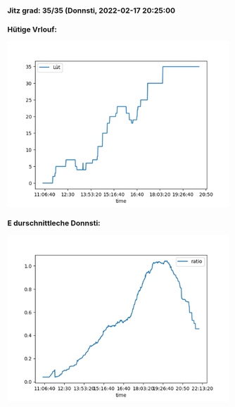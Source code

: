 ### Jitz grad: 35/35 (Donnsti, 2022-02-17 20:25:00

### Hütige Vrlouf:
![Graph](Today.png)

### E durschnittleche Donnsti:
![Graph](Donnsti.png)